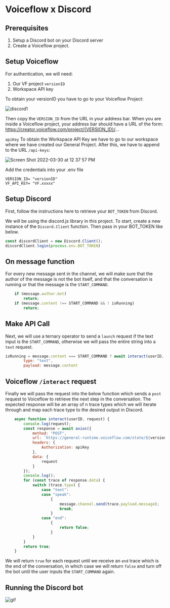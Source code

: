 # Voiceflow x Discord

## Prerequisites

1. Setup a Discord bot on your Discord server
2. Create a Voiceflow project.

## Setup Voiceflow
For authentication, we will need:

1. Our VF project `versionID`
2. Workspace API key

To obtain your versionID you have to go to your Voiceflow Project:

![discord1](https://user-images.githubusercontent.com/68556615/160885571-c2c05150-0b57-43f2-be98-256af8f3a34b.png)

Then copy the `VERSION_ID` from the URL in your address bar. When you are inside a Voiceflow project, your address bar should have a URL of the form: https://creator.voiceflow.com/project/{VERSION_ID}/...

`apiKey`
To obtain the Workspace API Key we have to go to our workspace where we have created our General Project. After this, we have to append to the URL `/api-keys`:

![Screen Shot 2022-03-30 at 12 37 57 PM](https://user-images.githubusercontent.com/68556615/160886893-8dd5c613-2918-45b3-9fe9-330d9c57d3bc.png)

Add the credentials into your .env file
```
VERSION_ID= "versionID"
VF_API_KEY= "VF.xxxxx"
```

## Setup Discord
First, follow the instructions here to retrieve your `BOT_TOKEN` from Discord. 

We will be using the discord.js library in this project. To start, create a new instance of the `Discord.Client` function. Then pass in your BOT_TOKEN like below.
```js 
const discordClient = new Discord.Client(); 
discordClient.login(process.env.BOT_TOKEN)
```

## On message function

For every new message sent in the channel, we will make sure that the author of the message is not the bot itself, and that the conversation is running or that the message is the `START_COMMAND`.

```js
    if (message.author.bot) 
        return;
    if (message.content !== START_COMMAND && ! isRunning) 
        return;
```

## Make API Call
Next, we will use a ternary operator to send a `launch` request if the text input is the `START_COMMAND`, otherwise we will pass the entire string into a `text` request.

```js
isRunning = message.content === START_COMMAND ? await interact(userID, {type: "launch"}) : await interact(userID, {
        type: "text",
        payload: message.content
```
## Voiceflow `/interact` request
Finally we will pass the request into the below function which sends a `post` request to Voiceflow to retrieve the next step in the conversation. The expected response will be an array of n trace types which we will iterate through and map each trace type to the desired output in Discord.
```js
    async function interact(userID, request) {
        console.log(request);
        const response = await axios({
            method: "POST",
            url: `https://general-runtime.voiceflow.com/state/${versionID}/user/${userID}/interact`,
            headers: {
                Authorization: apiKey
            },
            data: {
                request
            }
        });
        console.log();
        for (const trace of response.data) {
            switch (trace.type) {
                case "text":
                case "speak":
                    {
                        message.channel.send(trace.payload.message);
                        break;
                    }
                case "end":
                    {
                        return false;
                    }
            }
        }
        return true;
    }
```
We will return `true` for each request until we receive an `end` trace which is the end of the conversation, in which case we will return `false` and turn off the bot until the user inputs the `START_COMMAND` again.
## Running the Discord bot
![gif](https://user-images.githubusercontent.com/68556615/160902213-08b7431d-a2ce-4ec3-a2f3-165114ab390d.gif)
